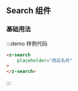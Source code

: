 ## Search 组件

### 基础用法

:::demo 样例代码
```html
<z-search 
    placeholder="商品名称"
>
</z-search>
```
:::